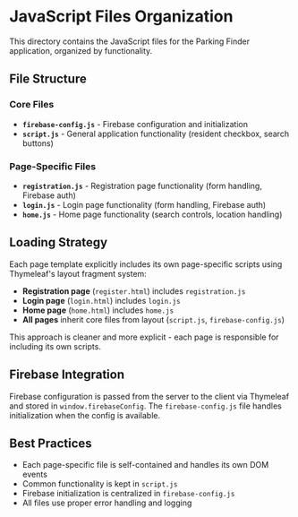 # JavaScript Files Organization

This directory contains the JavaScript files for the Parking Finder application, organized by functionality.

## File Structure

### Core Files
- **`firebase-config.js`** - Firebase configuration and initialization
- **`script.js`** - General application functionality (resident checkbox, search buttons)

### Page-Specific Files
- **`registration.js`** - Registration page functionality (form handling, Firebase auth)
- **`login.js`** - Login page functionality (form handling, Firebase auth)
- **`home.js`** - Home page functionality (search controls, location handling)

## Loading Strategy

Each page template explicitly includes its own page-specific scripts using Thymeleaf's layout fragment system:

- **Registration page** (`register.html`) includes `registration.js`
- **Login page** (`login.html`) includes `login.js`
- **Home page** (`home.html`) includes `home.js`
- **All pages** inherit core files from layout (`script.js`, `firebase-config.js`)

This approach is cleaner and more explicit - each page is responsible for including its own scripts.

## Firebase Integration

Firebase configuration is passed from the server to the client via Thymeleaf and stored in `window.firebaseConfig`. The `firebase-config.js` file handles initialization when the config is available.

## Best Practices

- Each page-specific file is self-contained and handles its own DOM events
- Common functionality is kept in `script.js`
- Firebase initialization is centralized in `firebase-config.js`
- All files use proper error handling and logging
